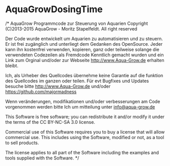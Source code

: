 AquaGrowDosingTime
==================
/*
  AquaGrow Programmcode zur Steuerung von Aquarien
  Copyright (C)2013-2015 AquaGrow - Moritz Stapelfeldt. All right reserved
  
  Der Code wurde entwickelt um Aquarien zu automatisieren und zu steuern. Er ist frei zugänglich und unterliegt dem Gedanken des OpenSource. Jeder kann ihn kostenfrei verwenden, kopieren, ganz oder teilweise solange die verwendeten Codezeilen als Fremdcode Kenntlich gemacht wurden und ein Link zum Orginal und/oder zur Webseite http://www.Aqua-Grow.de erhalten bleibt.
  
  Ich, als Urheber des Quellcodes übernehme keine Garantie auf die funktion des Quellcodes im ganzen oder teilen. Für evt Bugfixes und Updates besuche bitte http://www.Aqua-Grow.de und/oder https://github.com/majormadness
  
  Wenn veränderungen, modifikationen und/oder verbesserungen am Code vorgenommen werden bitte Ich um mitteilung unter info@aqua-grow.de

  This Software is free software; you can redistribute it and/or modify it under the terms of the CC BY-NC-SA 3.0 license.

  Commercial use of this Software requires you to buy a license that will allow commercial use. This includes using the Software, modified or not, as a tool to sell products.

  The license applies to all part of the Software including the examples and tools supplied with the Software.
*/
